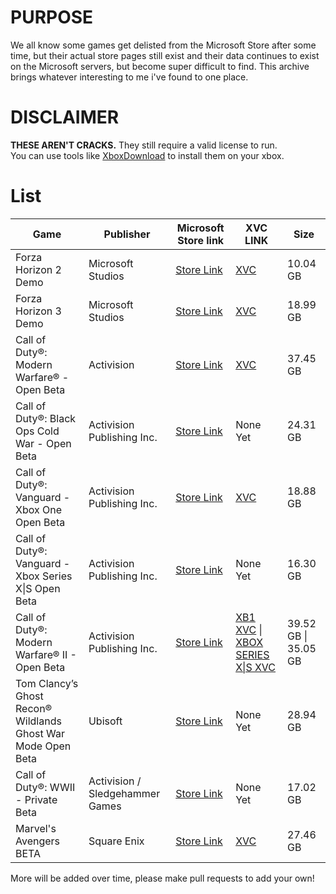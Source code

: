 # PURPOSE
We all know some games get delisted from the Microsoft Store after some time, but their actual store pages still exist and their data continues to exist on the Microsoft servers, but become super difficult to find.
This archive brings whatever interesting to me i've found to one place.

# DISCLAIMER
**THESE AREN'T CRACKS.** They still require a valid license to run.  
You can use tools like [XboxDownload](https://github.com/skydevil88/XboxDownload-EN) to install them on your xbox.

# List
| Game | Publisher | Microsoft Store link | XVC LINK | Size |
|------------------|-----------------|-----------------|-----------------|-----------------|
| Forza Horizon 2 Demo | Microsoft Studios | [Store Link](https://www.xbox.com/en-gb/games/store/forza-horizon-2-demo/c2pcghw34fv1) | [XVC](http://dlassets.xboxlive.com/public/content/b7c8e5aa-3e45-469b-b0f6-ddeda72a0d5a/99f26c1c-fd17-4a56-896f-1392e99195ce/1.0.0.5.ce33ec94-c2bb-4857-9841-c4a069cdfb07/265E1020-Anthem_1.0.0.5_x64__8wekyb3d8bbwe) | 10.04 GB |
| Forza Horizon 3 Demo | Microsoft Studios | [Store Link](https://www.xbox.com/en-us/games/store/forza-horizon-3-demo/bw7nnj22szrr) | [XVC](http://assets1.xboxlive.com/8/325cb9bb-511a-4363-b84c-6de7c4f732e0/c032abb0-e5ec-446e-b78e-2cbfcfe00cc6/1.0.2.0.719b584e-ef87-455e-910f-c93a8660bf7f/Demo-Opus_1.0.2.0_x64__8wekyb3d8bbwe) | 18.99 GB |
| Call of Duty®: Modern Warfare® - Open Beta | Activision | [Store Link](https://www.xbox.com/en-US/games/store/call-of-duty-modern-warfare-open-beta/9n8962nwcgnf) | [XVC](http://assets2.xboxlive.com/15/b7268c66-925d-4bf9-80df-3f6926511843/01550084-47e6-4fa4-a408-2eddd8e3ca58/1.0.3.0.cb119b8a-c03c-4660-8e98-6d12367f3e57/iw8BetaSubmission-EN-DE-FR-IT-SP-RU-AR_1.0.3.0_x64__ht1qfjb0gaftw) | 37.45 GB |
| Call of Duty®: Black Ops Cold War - Open Beta | Activision Publishing Inc. | [Store Link](https://www.xbox.com/en-us/games/store/call-of-duty-black-ops-cold-war-open-beta/9nw9mbbvpnpl) | None Yet | 24.31 GB |
| Call of Duty®: Vanguard - Xbox One Open Beta | Activision Publishing Inc. | [Store Link](https://www.xbox.com/en-US/games/store/call-of-duty-vanguard-xbox-one-open-beta/9phkj9prlr1n) | [XVC](http://assets1.xboxlive.com/4/144b6309-f2f6-4520-8fcb-09013a14dd2a/afd61ea6-eab6-43cd-ba0c-e0ee7b704077/1.0.3.0.cf798a97-d22e-484a-82b8-3f6ae9877cef/38985CA0.CallofDutyVanguardPublicBetaX1_1.0.3.0_neutral_s4_5bkah9njm3e9g_x.xvc) | 18.88 GB |
| Call of Duty®: Vanguard - Xbox Series X\|S Open Beta | Activision Publishing Inc. | [Store Link](https://www.xbox.com/en-US/games/store/call-of-duty-vanguard-xbox-series-x-s-open-beta/9ntpgf920bkk) | None Yet | 16.30 GB	|
| Call of Duty®: Modern Warfare® II - Open Beta | Activision Publishing Inc. | [Store Link](https://www.xbox.com/en-US/games/store/call-of-duty-modern-warfare-ii-open-beta/9nx8tnxs6dv6) | [XB1 XVC](http://assets1.xboxlive.com/13/3776d6e5-0c31-4dba-825c-107a740080fa/12b1556f-01a5-49bf-b94c-89b5a628738f/1.0.5.0.b3a623db-31f3-40d9-ac76-5fc58faaca3e/38985CA0.555990ACB1BE8_1.0.5.0_neutral_cod_5bkah9njm3e9g_x.xvc) \| [XBOX SERIES X\|S XVC](http://assets1.xboxlive.com/13/2060dce5-ff6c-4b8a-ae2a-4c18c8702f34/12b1556f-01a5-49bf-b94c-89b5a628738f/1.0.5.0.7f76b65a-2f2a-45d7-9fee-64c287332399/38985CA0.555990ACB1BE8_1.0.5.0_neutral_cod_5bkah9njm3e9g_xs.xvc) | 39.52 GB \| 35.05 GB |
| Tom Clancy’s Ghost Recon® Wildlands Ghost War Mode Open Beta | Ubisoft | [Store Link](https://www.xbox.com/en-US/games/store/tom-clancys-ghost-recon-wildlands-ghost-war-mode-open-beta/bz31fbd6g5s8) | None Yet | 28.94 GB	|
| Call of Duty®: WWII - Private Beta | Activision / Sledgehammer Games | [Store Link](https://www.xbox.com/en-US/games/store/Call-of-Duty-WWII-Private-Beta/c0plfkxgrc7m) | None Yet | 17.02 GB |
| Marvel's Avengers BETA | Square Enix | [Store Link](https://www.xbox.com/en-us/games/store/marvels-avengers-beta/9nsgjnn2q2x1) | [XVC](http://assets2.xboxlive.com/1/7f2cf2bf-c946-42ee-b7f1-7841859b8c05/40a3bb91-f32f-4f84-80fd-9eacca10eb3d/1.4.2008.21.9ef0ba5d-eec4-4a47-9956-bb9a1493dd46/AV1Beta_1.4.2008.21_neutral__ywaz7tst186jr) | 27.46 GB | 

More will be added over time, please make pull requests to add your own!
